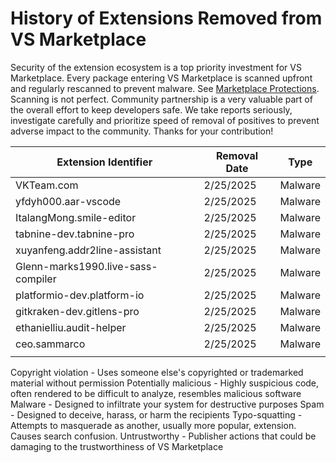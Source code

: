 # History of Extensions Removed from VS Marketplace

Security of the extension ecosystem is a top priority investment for VS Marketplace. 
Every package entering VS Marketplace is scanned upfront and regularly rescanned to prevent malware. See [Marketplace Protections](https://code.visualstudio.com/docs/editor/extension-runtime-security#_marketplace-protections).
Scanning is not perfect. Community partnership is a very valuable part of the overall effort to keep developers safe. We take reports seriously, investigate carefully and prioritize speed of removal of positives to prevent adverse impact to the community. Thanks for your contribution!


| Extension Identifier                  | Removal Date | Type                          |
|---------------------------------------|--------------|-------------------------------|
| VKTeam.com| 2/25/2025| Malware |
| yfdyh000.aar-vscode | 2/25/2025| Malware |
| ItalangMong.smile-editor | 2/25/2025| Malware |
|tabnine-dev.tabnine-pro | 2/25/2025| Malware |
|xuyanfeng.addr2line-assistant| 2/25/2025| Malware |
| Glenn-marks1990.live-sass-compiler | 2/25/2025| Malware |
| platformio-dev.platform-io | 2/25/2025| Malware |
|gitkraken-dev.gitlens-pro | 2/25/2025| Malware |
| ethanielliu.audit-helper | 2/25/2025| Malware |
| ceo.sammarco | 2/25/2025| Malware |
|           |              |     |


Copyright violation - Uses someone else's copyrighted or trademarked material without permission
Potentially malicious - Highly suspicious code, often rendered to be difficult to analyze, resembles malicious software
Malware - Designed to infiltrate your system for destructive purposes
Spam - Designed to deceive, harass, or harm the recipients
Typo-squatting - Attempts to masquerade as another, usually more popular, extension. Causes search confusion.
Untrustworthy - Publisher actions that could be damaging to the trustworthiness of VS Marketplace
